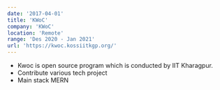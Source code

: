 ```yaml
---
date: '2017-04-01'
title: 'KWoC'
company: 'KWoC'
location: 'Remote'
range: 'Des 2020 - Jan 2021'
url: 'https://kwoc.kossiitkgp.org/'
---
```


- Kwoc is open source program which is conducted by IIT Kharagpur.
- Contribute various tech project 
- Main stack MERN
